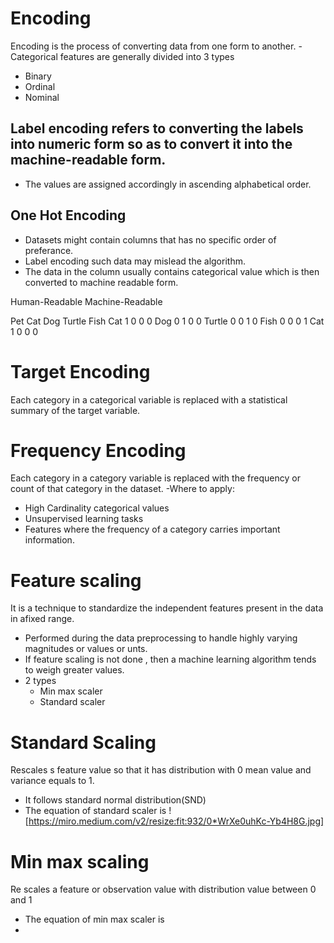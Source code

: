 # Encoding
Encoding is the process of converting data from one form to another.
-Categorical features are generally divided into 3 types
  - Binary
  - Ordinal
  - Nominal
    
## Label encoding refers to converting the labels into numeric form so as to convert it into the machine-readable form.
- The values are assigned accordingly in ascending alphabetical order.

## One Hot Encoding
- Datasets might contain columns that has no specific order of preferance.
- Label encoding such data may mislead the algorithm.
- The data in the column usually contains categorical value which is then converted to machine readable form.

Human-Readable                  Machine-Readable

  Pet                          Cat    Dog    Turtle   Fish
  Cat                          1       0        0      0
  Dog                          0       1        0      0
  Turtle                       0       0        1      0
  Fish                         0       0        0      1
  Cat                          1       0        0      0


# Target Encoding
Each category in a categorical variable is replaced with a statistical summary of the target variable.

# Frequency Encoding
Each category in a category variable is replaced with the frequency or count of that category in the dataset.
-Where to apply:
  - High Cardinality categorical values
  - Unsupervised learning tasks
  - Features where the frequency of a category carries important information.

# Feature scaling
It is a technique to standardize the independent features present in the data in afixed range.
- Performed during the data preprocessing to handle highly varying magnitudes or values or unts.
- If feature scaling is not done , then a machine learning algorithm tends to weigh greater values.
- 2 types
   - Min max scaler
   - Standard scaler
 
# Standard Scaling
Rescales s feature value so that it has distribution with 0 mean value and variance equals to 1.
- It follows standard normal distribution(SND)
- The equation of standard scaler is
  ![https://miro.medium.com/v2/resize:fit:932/0*WrXe0uhKc-Yb4H8G.jpg]


# Min max scaling
Re scales a feature or observation value with distribution value between 0 and 1
- The equation of min max scaler is
- 

